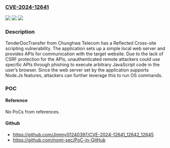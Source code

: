 ### [CVE-2024-12641](https://cve.mitre.org/cgi-bin/cvename.cgi?name=CVE-2024-12641)
![](https://img.shields.io/static/v1?label=Product&message=TenderDocTransfer&color=blue)
![](https://img.shields.io/static/v1?label=Version&message=0.41.151%3C%3D%200.41.156%20&color=brighgreen)
![](https://img.shields.io/static/v1?label=Vulnerability&message=CWE-79%20Improper%20Neutralization%20of%20Input%20During%20Web%20Page%20Generation%20(XSS%20or%20'Cross-site%20Scripting')&color=brighgreen)

### Description

TenderDocTransfer from Chunghwa Telecom has a Reflected Cross-site scripting vulnerability. The application sets up a simple local web server and provides APIs for communication with the target website. Due to the lack of CSRF protection for the APIs, unauthenticated remote attackers could use specific APIs through phishing to execute arbitrary JavaScript code in the user’s browser. Since the web server set by the application supports Node.Js features, attackers can further leverage this to run OS commands.

### POC

#### Reference
No PoCs from references.

#### Github
- https://github.com/Jimmy01240397/CVE-2024-12641_12642_12645
- https://github.com/nomi-sec/PoC-in-GitHub

